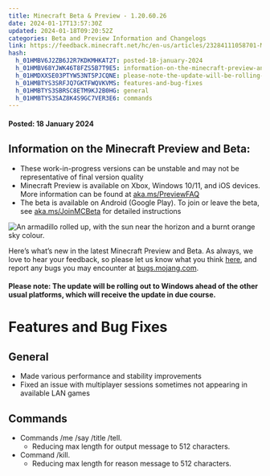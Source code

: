 ```yaml
---
title: Minecraft Beta & Preview - 1.20.60.26
date: 2024-01-17T13:57:30Z
updated: 2024-01-18T09:20:52Z
categories: Beta and Preview Information and Changelogs
link: https://feedback.minecraft.net/hc/en-us/articles/23284111058701-Minecraft-Beta-Preview-1-20-60-26
hash:
  h_01HMBV6J2ZB6J2R7KDKMHKAT2T: posted-18-january-2024
  h_01HMBV68YJWK46T8FZS5B7T9E5: information-on-the-minecraft-preview-and-beta
  h_01HMDXXSE03PTYW53NT5PJCQNE: please-note-the-update-will-be-rolling-out-to-windows-ahead-of-the-other-usual-platforms-which-will-receive-the-update-in-due-course
  h_01HMBTYS3SRFJQ7GKTFWQVKVMS: features-and-bug-fixes
  h_01HMBTYS3SBRSC8ETM9KJ2B0HG: general
  h_01HMBTYS3SAZ8K4S9GC7VER3E6: commands
---
```


#### **Posted:** 18 January 2024

## **Information on the Minecraft Preview and Beta:**

- These work-in-progress versions can be unstable and may not be representative of final version quality
- Minecraft Preview is available on Xbox, Windows 10/11, and iOS devices. More information can be found at [aka.ms/PreviewFAQ](https://aka.ms/PreviewFAQ)
- The beta is available on Android (Google Play). To join or leave the beta, see [aka.ms/JoinMCBeta](https://aka.ms/JoinMCBeta) for detailed instructions

![An armadillo rolled up, with the sun near the horizon and a burnt orange sky colour.](https://feedback.minecraft.net/hc/article_attachments/23284111056269)

Here’s what’s new in the latest Minecraft Preview and Beta. As always, we love to hear your feedback, so please let us know what you think [here](https://aka.ms/MinecraftArmadilloFeedback), and report any bugs you may encounter at [bugs.mojang.com](https://bugs.mojang.com/).

#### **Please note:** The update will be rolling out to Windows ahead of the other usual platforms, which will receive the update in due course.

# **Features and Bug Fixes**

## **General**

- Made various performance and stability improvements
- Fixed an issue with multiplayer sessions sometimes not appearing in available LAN games

## **Commands**

- Commands /me /say /title /tell.
  - Reducing max length for output message to 512 characters.
- Command /kill.
  - Reducing max length for reason message to 512 characters.

